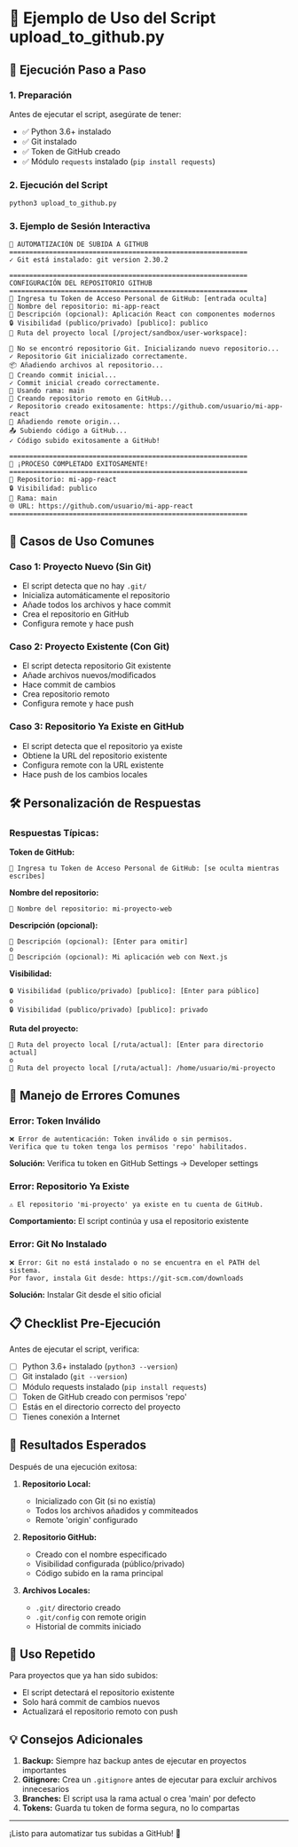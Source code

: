 # 📖 Ejemplo de Uso del Script upload_to_github.py

## 🚀 Ejecución Paso a Paso

### 1. Preparación
Antes de ejecutar el script, asegúrate de tener:
- ✅ Python 3.6+ instalado
- ✅ Git instalado
- ✅ Token de GitHub creado
- ✅ Módulo `requests` instalado (`pip install requests`)

### 2. Ejecución del Script
```bash
python3 upload_to_github.py
```

### 3. Ejemplo de Sesión Interactiva

```
🚀 AUTOMATIZACIÓN DE SUBIDA A GITHUB
============================================================
✓ Git está instalado: git version 2.30.2

============================================================
CONFIGURACIÓN DEL REPOSITORIO GITHUB
============================================================
🔑 Ingresa tu Token de Acceso Personal de GitHub: [entrada oculta]
📁 Nombre del repositorio: mi-app-react
📝 Descripción (opcional): Aplicación React con componentes modernos
🔒 Visibilidad (publico/privado) [publico]: publico
📂 Ruta del proyecto local [/project/sandbox/user-workspace]: 

🔧 No se encontró repositorio Git. Inicializando nuevo repositorio...
✓ Repositorio Git inicializado correctamente.
📦 Añadiendo archivos al repositorio...
💾 Creando commit inicial...
✓ Commit inicial creado correctamente.
🌿 Usando rama: main
🚀 Creando repositorio remoto en GitHub...
✓ Repositorio creado exitosamente: https://github.com/usuario/mi-app-react
🔗 Añadiendo remote origin...
📤 Subiendo código a GitHub...
✓ Código subido exitosamente a GitHub!

============================================================
🎉 ¡PROCESO COMPLETADO EXITOSAMENTE!
============================================================
📁 Repositorio: mi-app-react
🔒 Visibilidad: publico
🌿 Rama: main
🌐 URL: https://github.com/usuario/mi-app-react
============================================================
```

## 🔧 Casos de Uso Comunes

### Caso 1: Proyecto Nuevo (Sin Git)
- El script detecta que no hay `.git/`
- Inicializa automáticamente el repositorio
- Añade todos los archivos y hace commit
- Crea el repositorio en GitHub
- Configura remote y hace push

### Caso 2: Proyecto Existente (Con Git)
- El script detecta repositorio Git existente
- Añade archivos nuevos/modificados
- Hace commit de cambios
- Crea repositorio remoto
- Configura remote y hace push

### Caso 3: Repositorio Ya Existe en GitHub
- El script detecta que el repositorio ya existe
- Obtiene la URL del repositorio existente
- Configura remote con la URL existente
- Hace push de los cambios locales

## 🛠️ Personalización de Respuestas

### Respuestas Típicas:

**Token de GitHub:**
```
🔑 Ingresa tu Token de Acceso Personal de GitHub: [se oculta mientras escribes]
```

**Nombre del repositorio:**
```
📁 Nombre del repositorio: mi-proyecto-web
```

**Descripción (opcional):**
```
📝 Descripción (opcional): [Enter para omitir]
o
📝 Descripción (opcional): Mi aplicación web con Next.js
```

**Visibilidad:**
```
🔒 Visibilidad (publico/privado) [publico]: [Enter para público]
o
🔒 Visibilidad (publico/privado) [publico]: privado
```

**Ruta del proyecto:**
```
📂 Ruta del proyecto local [/ruta/actual]: [Enter para directorio actual]
o
📂 Ruta del proyecto local [/ruta/actual]: /home/usuario/mi-proyecto
```

## 🚨 Manejo de Errores Comunes

### Error: Token Inválido
```
❌ Error de autenticación: Token inválido o sin permisos.
Verifica que tu token tenga los permisos 'repo' habilitados.
```
**Solución:** Verifica tu token en GitHub Settings → Developer settings

### Error: Repositorio Ya Existe
```
⚠️ El repositorio 'mi-proyecto' ya existe en tu cuenta de GitHub.
```
**Comportamiento:** El script continúa y usa el repositorio existente

### Error: Git No Instalado
```
❌ Error: Git no está instalado o no se encuentra en el PATH del sistema.
Por favor, instala Git desde: https://git-scm.com/downloads
```
**Solución:** Instalar Git desde el sitio oficial

## 📋 Checklist Pre-Ejecución

Antes de ejecutar el script, verifica:

- [ ] Python 3.6+ instalado (`python3 --version`)
- [ ] Git instalado (`git --version`)
- [ ] Módulo requests instalado (`pip install requests`)
- [ ] Token de GitHub creado con permisos 'repo'
- [ ] Estás en el directorio correcto del proyecto
- [ ] Tienes conexión a Internet

## 🎯 Resultados Esperados

Después de una ejecución exitosa:

1. **Repositorio Local:**
   - Inicializado con Git (si no existía)
   - Todos los archivos añadidos y commiteados
   - Remote 'origin' configurado

2. **Repositorio GitHub:**
   - Creado con el nombre especificado
   - Visibilidad configurada (público/privado)
   - Código subido en la rama principal

3. **Archivos Locales:**
   - `.git/` directorio creado
   - `.git/config` con remote origin
   - Historial de commits iniciado

## 🔄 Uso Repetido

Para proyectos que ya han sido subidos:
- El script detectará el repositorio existente
- Solo hará commit de cambios nuevos
- Actualizará el repositorio remoto con push

## 💡 Consejos Adicionales

1. **Backup:** Siempre haz backup antes de ejecutar en proyectos importantes
2. **Gitignore:** Crea un `.gitignore` antes de ejecutar para excluir archivos innecesarios
3. **Branches:** El script usa la rama actual o crea 'main' por defecto
4. **Tokens:** Guarda tu token de forma segura, no lo compartas

---

¡Listo para automatizar tus subidas a GitHub! 🚀
